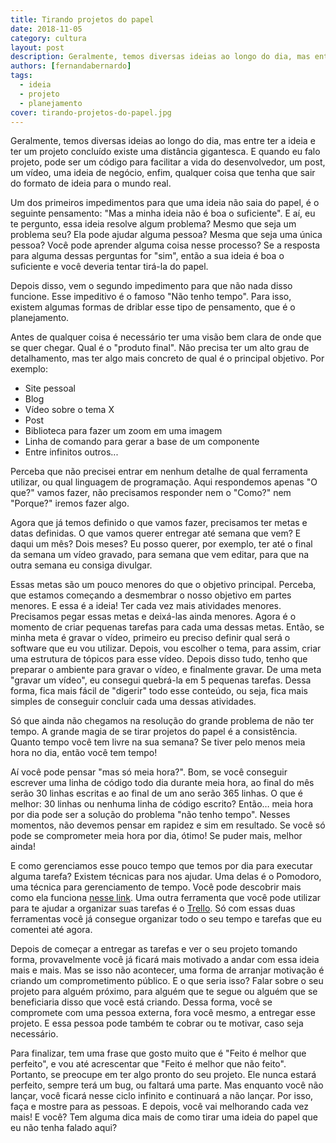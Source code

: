 ```yaml
---
title: Tirando projetos do papel
date: 2018-11-05
category: cultura
layout: post
description: Geralmente, temos diversas ideias ao longo do dia, mas entre ter a ideia e ter um projeto concluído existe uma distância gigantesca. E como fazer para tirar essas ideias do papel? Nesse post vou falar um pouco mais sobre como fazer para sair dessa zona de conforto.
authors: [fernandabernardo]
tags:
  - ideia
  - projeto
  - planejamento
cover: tirando-projetos-do-papel.jpg
---
```


Geralmente, temos diversas ideias ao longo do dia, mas entre ter a ideia e ter um projeto concluído existe uma distância gigantesca. E quando eu falo projeto, pode ser um código para facilitar a vida do desenvolvedor, um post, um vídeo, uma ideia de negócio, enfim, qualquer coisa que tenha que sair do formato de ideia para o mundo real.

Um dos primeiros impedimentos para que uma ideia não saia do papel, é o seguinte pensamento: "Mas a minha ideia não é boa o suficiente". E aí, eu te pergunto, essa ideia resolve algum problema? Mesmo que seja um problema seu? Ela pode ajudar alguma pessoa? Mesma que seja uma única pessoa? Você pode aprender alguma coisa nesse processo? Se a resposta para alguma dessas perguntas for "sim", então a sua ideia é boa o suficiente e você deveria tentar tirá-la do papel.

Depois disso, vem o segundo impedimento para que não nada disso funcione. Esse impeditivo é o famoso "Não tenho tempo". Para isso, existem algumas formas de driblar esse tipo de pensamento, que é o planejamento.

Antes de qualquer coisa é necessário ter uma visão bem clara de onde que se quer chegar. Qual é o "produto final". Não precisa ter um alto grau de detalhamento, mas ter algo mais concreto de qual é o principal objetivo. Por exemplo:
- Site pessoal
- Blog
- Vídeo sobre o tema X
- Post
- Biblioteca para fazer um zoom em uma imagem
- Linha de comando para gerar a base de um componente
- Entre infinitos outros...

Perceba que não precisei entrar em nenhum detalhe de qual ferramenta utilizar, ou qual linguagem de programação. Aqui respondemos apenas "O que?" vamos fazer, não precisamos responder nem o "Como?" nem "Porque?" iremos fazer algo.

Agora que já temos definido o que vamos fazer, precisamos ter metas e datas definidas. O que vamos querer entregar até semana que vem? E daqui um mês? Dois meses? Eu posso querer, por exemplo, ter até o final da semana um vídeo gravado, para semana que vem editar, para que na outra semana eu consiga divulgar. 

Essas metas são um pouco menores do que o objetivo principal. Perceba, que estamos começando a desmembrar o nosso objetivo em partes menores. E essa é a ideia! Ter cada vez mais atividades menores. Precisamos pegar essas metas e deixá-las ainda menores. Agora é o momento de criar pequenas tarefas para cada uma dessas metas. Então, se minha meta é gravar o vídeo, primeiro eu preciso definir qual será o software que eu vou utilizar. Depois, vou escolher o tema, para assim, criar uma estrutura de tópicos para esse vídeo. Depois disso tudo, tenho que preparar o ambiente para gravar o vídeo, e finalmente gravar. De uma meta "gravar um vídeo", eu consegui quebrá-la em 5 pequenas tarefas. Dessa forma, fica mais fácil de "digerir" todo esse conteúdo, ou seja, fica mais simples de conseguir concluir cada uma dessas atividades.

Só que ainda não chegamos na resolução do grande problema de não ter tempo. A grande magia de se tirar projetos do papel é a consistência. Quanto tempo você tem livre na sua semana? Se tiver pelo menos meia hora no dia, então você tem tempo!

Aí você pode pensar "mas só meia hora?". Bom, se você conseguir escrever uma linha de código todo dia durante meia hora, ao final do mês serão 30 linhas escritas e ao final de um ano serão 365 linhas. O que é melhor: 30 linhas ou nenhuma linha de código escrito? Então… meia hora por dia pode ser a solução do problema "não tenho tempo". Nesses momentos, não devemos pensar em rapidez e sim em resultado. Se você só pode se comprometer meia hora por dia, ótimo! Se puder mais, melhor ainda! 

E como gerenciamos esse pouco tempo que temos por dia para executar alguma tarefa? Existem técnicas para nos ajudar. Uma delas é o Pomodoro, uma técnica para gerenciamento de tempo. Você pode descobrir mais como ela funciona [nesse link](https://francescocirillo.com/pages/pomodoro-technique). Uma outra ferramenta que você pode utilizar para te ajudar a organizar suas tarefas é o [Trello](https://trello.com/). Só com essas duas ferramentas você já consegue organizar todo o seu tempo e tarefas que eu comentei até agora. 

Depois de começar a entregar as tarefas e ver o seu projeto tomando forma, provavelmente você já ficará mais motivado a andar com essa ideia mais e mais. Mas se isso não acontecer, uma forma de arranjar motivação é criando um comprometimento público. E o que seria isso? Falar sobre o seu projeto para alguém próximo, para alguém que te segue ou alguém que se beneficiaria disso que você está criando. Dessa forma, você se compromete com uma pessoa externa, fora você mesmo, a entregar esse projeto. E essa pessoa pode também te cobrar ou te motivar, caso seja necessário.

Para finalizar, tem uma frase que gosto muito que é "Feito é melhor que perfeito", e vou até acrescentar que "Feito é melhor que não feito". Portanto, se preocupe em ter algo pronto do seu projeto. Ele nunca estará perfeito, sempre terá um bug, ou faltará uma parte. Mas enquanto você não lançar, você ficará nesse ciclo infinito e continuará a não lançar. Por isso, faça e mostre para as pessoas. E depois, você vai melhorando cada vez mais! E você? Tem alguma dica mais de como tirar uma ideia do papel que eu não tenha falado aqui?